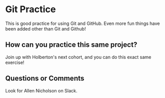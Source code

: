 # Git Practice

This is good practice for using Git and GitHub. Even more fun things have been added other than Git and Github!

## How can you practice this same project?

Join up with Holberton's next cohort, and you can do this exact same exercise!

## Questions or Comments

Look for Allen Nicholson on Slack.
